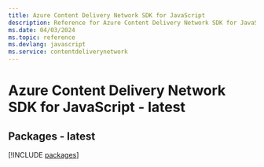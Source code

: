 ```yaml
---
title: Azure Content Delivery Network SDK for JavaScript
description: Reference for Azure Content Delivery Network SDK for JavaScript
ms.date: 04/03/2024
ms.topic: reference
ms.devlang: javascript
ms.service: contentdeliverynetwork
---
```

# Azure Content Delivery Network SDK for JavaScript - latest
## Packages - latest
[!INCLUDE [packages](content-delivery-network-index.md)]